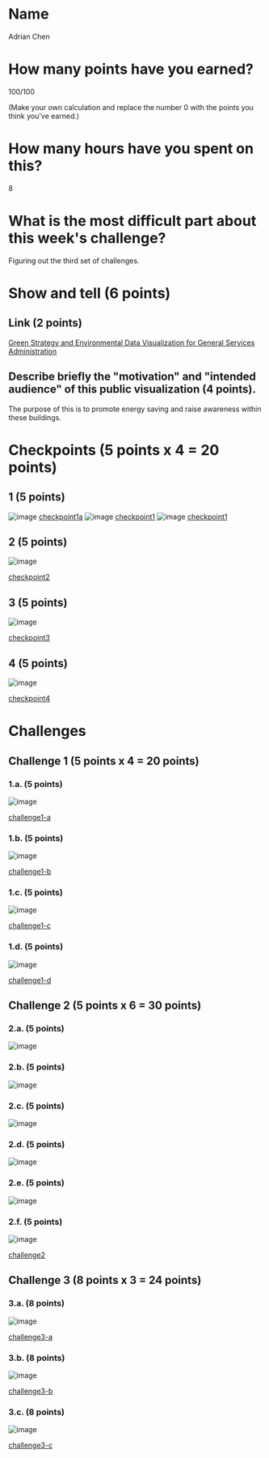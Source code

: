 # Name

Adrian Chen

# How many points have you earned?

100/100

(Make your own calculation and replace the number 0 with the points you think you've earned.)

# How many hours have you spent on this?

8

# What is the most difficult part about this week's challenge?

Figuring out the third set of challenges.

# Show and tell (6 points)

## Link (2 points)

[Green Strategy and Environmental Data Visualization for General Services Administration](http://www.ideo.com/work/green-strategy-and-environmental-data-vis)

## Describe briefly the "motivation" and "intended audience" of this public visualization (4 points).

The purpose of this is to promote energy saving and raise awareness within these buildings.

# Checkpoints (5 points x 4 = 20 points)

## 1 (5 points)

![image](CP1a.png?raw=true)
[checkpoint1a](2a.html)
![image](CP1b.png?raw=true)
[checkpoint1](2c.html)
![image](CP1c.png?raw=true)
[checkpoint1](2e.html)

## 2 (5 points)

![image](CP2.png?raw=true)

[checkpoint2](scatterplot.html)

## 3 (5 points)

![image](CP3.png?raw=true)

[checkpoint3](checkpoint3.html)

## 4 (5 points)

![image](CP4.png?raw=true)

[checkpoint4](checkpoint4.html)

# Challenges

## Challenge 1 (5 points x 4 = 20 points)

### 1.a. (5 points)

![image](CH1a.png?raw=true)

[challenge1-a](challenge1a.html)

### 1.b. (5 points)

![image](CH1b.png?raw=true)

[challenge1-b](challenge1b.html)

### 1.c. (5 points)

![image](CH1c.png?raw=true)

[challenge1-c](challenge1c.html)

### 1.d. (5 points)

![image](CH1d.png?raw=true)

[challenge1-d](challenge1d.html)

## Challenge 2 (5 points x 6 = 30 points)

### 2.a. (5 points)

![image](CH2a.png?raw=true)

### 2.b. (5 points)

![image](CH2b.png?raw=true)

### 2.c. (5 points)

![image](CH2c.png?raw=true)

### 2.d. (5 points)

![image](CH2d.png?raw=true)

### 2.e. (5 points)

![image](CH2e.png?raw=true)

### 2.f. (5 points)

![image](CH2f.png?raw=true)

[challenge2](challenge2.html)

## Challenge 3 (8 points x 3 = 24 points)

### 3.a. (8 points)

![image](CH3a.png?raw=true)

[challenge3-a](challenge3a.html)

### 3.b. (8 points)

![image](CH3b.png?raw=true)

[challenge3-b](challenge3b.html)

### 3.c. (8 points)

![image](CH3c.png?raw=true)

[challenge3-c](challenge3c.html)
